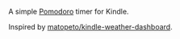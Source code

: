 A simple [Pomodoro](http://www.pomodorotechnique.com/) timer for Kindle.

Inspired by [matopeto/kindle-weather-dashboard](https://github.com/matopeto/kindle-weather-dashboard).